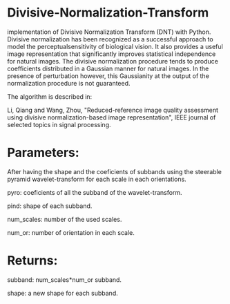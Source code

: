 # Divisive-Normalization-Transform
implementation of Divisive Normalization Transform (DNT) with Python.
Divisive normalization has been recognized as a successful approach to model the perceptualsensitivity of biological vision. It also provides a useful image representation that significantly improves statistical independence for natural images. The divisive normalization procedure tends to produce coefficients distributed  in  a  Gaussian  manner  for  natural  images.  In  the presence  of  perturbation  however,  this  Gaussianity  at  the output  of  the  normalization  procedure  is  not  guaranteed. 

The algorithm is described in:

Li, Qiang and Wang, Zhou, "Reduced-reference image quality assessment using divisive normalization-based image representation", IEEE journal of selected topics in signal processing.

# Parameters:
After having the shape and the coeficients of subbands using the steerable pyramid wavelet-transform for each scale in each orientations.

pyro: coeficients of all the subband of the wavelet-transform.

pind: shape of each subband.

num_scales: number of the used scales.

num_or: number of orientation in each scale.

# Returns:

subband: num_scales*num_or subband.

shape: a new shape for each subband.  

